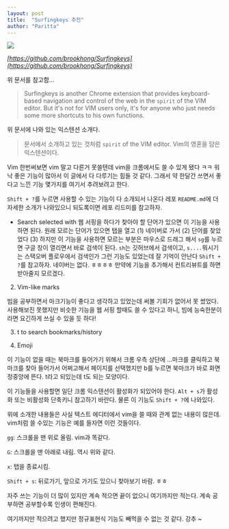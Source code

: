```yaml
---
layout: post
title:  "Surfingkeys 추천"
author: "Paritta"
---
```

 
<img src='https://s9.rr.itc.cn/r/wapChange/20171_9_22/a4e77a05986813956405.jpeg'>


*[https://github.com/brookhong/Surfingkeys](https://github.com/brookhong/Surfingkeys)*

위 문서를 참고함...

> Surfingkeys is another Chrome extension that provides keyboard-based navigation and control of the web in the `spirit` of the VIM editor. But it's not for VIM users only, it's for anyone who just needs some more shortcuts to his own functions.

위 문서에 나와 있는 익스텐션 소개다.

> 문서에서 소개하고 있는 것처럼 `spirit` of the VIM editor. Vim의 영혼을 담은 익스텐션이다.

Vim 한번써보면 vim 말고 다른거 못쓸텐데 vim을 크롬에서도 쓸 수 있게 됐다 ㅋㅋ
워낙 좋은 기능이 많아서 이 글에서 다 다루기는 힘들 것 같다. 그래서 약 한달간 쓰면서 좋다고 느낀 기능 몇가지를 여기서 추려보려고 한다.

`Shift + ?`를 누르면 사용할 수 있는 기능이 다 소개되서 나온다 레포 `README.md`에 더 자세한 소개가 나와있으니 되도록이면 레포 리드미를 참고하자.

- Search selected with
웹 서핑을 하다가 찾아야 할 단어가 있으면 이 기능을 사용하면 된다. 원래 모르는 단어가 있으면 탭을 열고 (1) 네이버로 가서 (2) 단어를 찾았었다 (3) 하지만 이 기능을 사용하면 모르는 부분은 마우스로 드래그 해서 `sg`를 누르면 구글 창이 열리면서 바로 검색이 된다. `sh`는 깃허브에서 검색이고, `s....`뭐시기는 스택오버 플로우에서 검색인가 그런 기능도 있었는데 잘 기억이 안난다 `Shift + ?`를 참고하자. 네이버는 없다. ㅎㅎㅎㅎ 만약에 기능을 추가해서 컨트리뷰트를 하면 받아줄지 모르겠다.

2. Vim-like marks

빔을 공부하면서 마크기능이 좋다고 생각하고 있었는데 써볼 기회가 없어서 못 썼었다. 사용해보진 못했지만 비슷한 기능을 웹 서핑 할때도 쓸 수 있다고 하니, 빔에 능숙한분이라면 요긴하게 쓰실 수 있을 듯 하다! 

3. t to search bookmarks/history 

4. Emoji

 이 기능이 없을 때는 북마크를 들어가기 위해서 크롬 우측 상단에 ...마크를 클릭하고 북마크를 찾아 들어가서 어쩌고해서 페이지를 선택했지만 b를 누르면 북마크가 바로 화면 정중앙에 뜬다. t라고 되있는데 t도 되는 모양이다.

 이 기능들을 사용할면 일단 크롬 익스텐션이 활성화가 되있어야 한다. `Alt + s`가 활성화 또는 비활성화 단축키니 참고하기 바란다. 물론 이 기능도 `Shift + ?`에 나와있다.

 위에 소개한 내용들은 사실 텍스트 에디터에서 vim을 쓸 때와 관계 없는 내용이 많은데.
 vim처럼 쓸 수있는 기능은 예를 들자면 이런 것들이다.

`gg`: 스크롤을 맨 위로 올림. vim과 똑같다.

`G`: 스크롤을 맨 아래로 내림. 역시 위와 같다.

`x`: 탭을 종료시킴.

`Shift + s`: 뒤로가기, 앞으로 가기도 있으니 찾아보기 바람. ㅎㅎ

자주 쓰는 기능이 더 많이 있지만 계속 적으면 끝이 없으니 여기까지만 적는다. 계속 공부하면 공부할수록 인생이 편해진다.

여기까지만 적으려고 했지만 정규표현식 기능도 빼먹을 수 없는 것 같다. 강추 ~ 